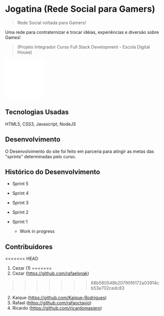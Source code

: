 # Jogatina (Rede Social para Gamers)
> Rede Social voltada para Gamers!

Uma rede para contraternizar e trocar idéias, experiências e diversão sobre Games!

>(Projeto Integrador Curso Full Stack Development - Escola Digital House)

![](tetris.gif)


## Tecnologias Usadas

HTML5, CSS3, Javascript, NodeJS

## Desenvolvimento

O Desenvolvimento do site foi feito em parceria para atingir as metas das "sprints" determinadas pelo curso.

## Histórico do Desenvolvimento

* Sprint 5
     
* Sprint 4
         
* Sprint 3
     
* Sprint 2
    
* Sprint 1
    * Work in progress

## Contribuidores

<<<<<<< HEAD
1. Cezar (1)
=======
1. Cezar (https://github.com/rafaelsnak)
>>>>>>> 68b580548b20790f6172a03914cb53e702cedc83
2. Kaique (https://github.com/Kaique-Rodrigues)
3. Rafael (https://github.com/rafaoctavio)
4. Ricardo (https://github.com/ricardomasiero)